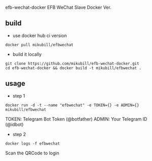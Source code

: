 efb-wechat-docker
EFB WeChat Slave Docker Ver. 

## build

* use docker hub ci version

```
docker pull mikubill/efbwechat
```

* build it locally

```
git clone https://github.com/mikubill/efb-wechat-docker.git
cd efb-wechat-docker && docker build -t mikubill/efbwechat .
```

## usage

* step 1

```
docker run -d -t --name "efbwechat" -e TOKEN={} -e ADMIN={} mikubill/efbwechat
```

TOKEN: Telegram Bot Token (@botfather)
ADMIN: Your Telegram ID (@idbot)

* step 2

```
docker logs -f efbwechat
```

Scan the QRCode to login
